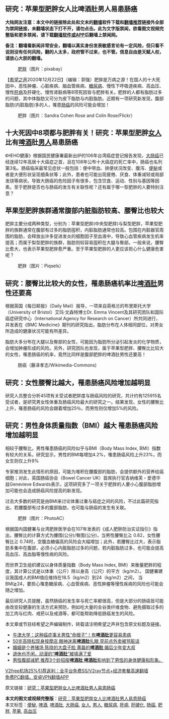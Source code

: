  <h2>研究：苹果型肥胖女人比啤酒肚男人易患肠癌</h2> <p class="notice"><b>大陆网友注意：本文中的链接除此处和文末的<a href="https://github.com/bannedbook/fanqiang" >翻墙</a>软件下载和<a href="https://github.com/killgcd/justmysocks/blob/master/README.md">翻墙推荐</a>链接外全部为禁网链接，未翻墙状态下打不开，请勿点击。此为文字版禁闻，欲看图文视频完整版和更多禁闻，请下载<a href="https://github.com/bannedbook/fanqiang">翻墙软件或APP</a>后翻墙上禁闻网。</p><p>备注：翻墙看新闻非常安全，翻墙以真实身份发表敏感言论有一定风险，但只看不说则没有任何风险，翻的人太多，政府管不过来，也不管。信息自由是天赋人权，请放心大胆的翻墙。</b></p>  <div class="entry"> <figure><figcaption><a href="https://www.bannedbook.org/bnews/tag/%E8%82%A5%E8%83%96/" class="st_tag internal_tag" rel="tag" title="标签 肥胖 下的日志">肥胖</a>（图片：pixabay）</figcaption></figure> <p>【<span class='wp_keywordlink_affiliate'><a href="https://www.soundofhope.org" title="希望之声" target="_blank">希望之声</a></span>2020年12月22日】（编辑：郭强）肥胖是万病之源！在国人的十大死因中，恶性肿瘤、心脏疾病、脑血管疾病、<a href="https://www.bannedbook.org/bnews/tag/%e7%b3%96%e5%b0%bf%e7%97%85/" class="st_tag internal_tag" rel="tag" title="标签 糖尿病 下的日志">糖尿病</a>、慢性下呼吸道疾病、高血压、慢性<a href="https://www.bannedbook.org/bnews/tag/%E8%82%9D%E7%97%85/" class="st_tag internal_tag" rel="tag" title="标签 肝病 下的日志">肝病</a>及肝硬化、慢性肾脏病等8项死因皆与肥胖有关。肥胖的人都有脂肪过多的问题，其中体脂肪又可分为皮下脂肪与内脏脂肪。近期有一项研究新发现，腹部脂肪(内脏脂肪)多的人，罹患<a href="https://www.bannedbook.org/bnews/tag/%E8%82%A0%E7%99%8C/" class="st_tag internal_tag" rel="tag" title="标签 肠癌 下的日志">肠癌</a>的风险可能会增加！</p> <figure><figcaption>肥胖（图片：Sandra Cohen Rose and Colin Rose/Flickr）</figcaption></figure> <h2>十大死因中8项都与肥胖有关！研究：苹果型肥胖<a href="https://www.bannedbook.org/bnews/tag/%e5%a5%b3%e4%ba%ba/" class="st_tag internal_tag" rel="tag" title="标签 女人 下的日志">女人</a>比有<a href="https://www.bannedbook.org/bnews/tag/%E5%95%A4%E9%85%92/" class="st_tag internal_tag" rel="tag" title="标签 啤酒 下的日志">啤酒</a>肚<a href="https://www.bannedbook.org/bnews/tag/%e7%94%b7%e4%ba%ba/" class="st_tag internal_tag" rel="tag" title="标签 男人 下的日志">男人</a>易患肠癌</h2> <p>《HEHO健康》根据国民健康署最新出炉的106年台湾癌症登记报告发现，<a href="https://www.bannedbook.org/bnews/tag/%E5%A4%A7%E8%82%A0%E7%99%8C/" class="st_tag internal_tag" rel="tag" title="标签 大肠癌 下的日志">大肠癌</a>已经连续12年高居十大癌症之首，且在108年公布十大癌症的死亡率中，肠癌也名列第3名。肠癌临床最常见症状一般包括：便中带血、排便状况改变、腹泻、<a href="https://www.bannedbook.org/bnews/tag/%e4%be%bf%e7%a7%98/" class="st_tag internal_tag" rel="tag" title="标签 便秘 下的日志">便秘</a>或者是大便形状呈现细条状等；此外，患者也可能出现疲倦、厌食、体重减轻或局部发烧等病状。导致大肠癌的危险因子有很多，包含饮食、运动、性别与基因等因素。至于肥胖是否也与肠癌的发生有关联性呢？还有属于哪一型肥胖的人要特别注意？</p> <h2>苹果型肥胖族群通常腹部内脏脂肪较高、腰臀比也较大</h2> <p>肥胖主要分成两种类型，分别为：苹果型肥胖(中央型肥胖)与梨型肥胖，苹果型肥胖的族群通常在腹部有过多的脂肪囤积，内脏脂肪通常也较高。包围在内脏器官周围的脂肪，会释放出许多促进发炎的细胞因子至血液中，导致心血管疾病发生机率提高；而属于梨型肥胖的族群，脂肪则较容易囤积在大腿与臀部。一般来说，腰臀比愈大，也表示苹果型肥胖愈严重。至于苹果型肥胖的人更应该担心什么健康危害呢？</p>  <figure><figcaption>肥胖（图片：Piqsels）</figcaption></figure> <h2>研究：腰臀比比较大的女性，罹患肠癌机率比<a href="https://www.bannedbook.org/bnews/tag/%E5%95%A4%E9%85%92%E8%82%9A/" class="st_tag internal_tag" rel="tag" title="标签 啤酒肚 下的日志">啤酒肚</a>男性还要高</h2> <p>根据英国《每日邮报》（Daily Mail）报导，一项来自英格兰的布里斯托大学（University of Bristol）艾玛·文森特博士Dr. Emma Vincent及其研究团队和国际癌症研究中心（International Agency for Research on Cancer）所共同进行，并发表在《BMC Medicine》期刊的研究指出，脂肪分布在人体相同部位，对男女所造成的健康状况可能有所差异。</p> <p>脂肪大多分布在大腿以及臀部的女性，可能因为脂肪所分泌引起发炎的化学物质，会增加肿瘤形成的风险。另外，研究团队也发现，属于苹果型肥胖、腰臀比比较大的女性，罹患肠癌的机率，竟然比同样是腹部肥胖的啤酒肚男性还要高！</p> <figure><figcaption>肠癌（藤泽孝志/Wikimedia-Commons)</figcaption></figure> <h2>研究：女性腰臀比越大，罹患肠癌风险增加越明显</h2> <p>研究人员整合分析45项有关受试者肥胖度与肠癌风险的研究，共计约有125915名受试者，是研究男女性体重及肠癌风险最大的研究之一。结果发现，女性的腰臀比上升，罹患肠癌的风险会跟着增加25％，而男性则仅增加5%的风险。</p>  <h2>研究：男性身体质量指数（BMI）越大 罹患肠癌风险增加越明显</h2> <p>相较于腰臀比，男性罹患肠癌的风险似乎与BMI（Body Mass Index, BMI）指数有较大的关系，研究显示，男性的BMI每增加4.2%，罹患肠癌风险上升23%，而女生则仅上升9%</p> <p>专家推测发生此情形的原因，可能为堆积在腰腹部的脂肪，会提供额外的营养给癌细胞；对此，英国肠癌协会（Bowel Cancer UK）首席执行官吉纳维芙・爱德华兹Genevieve Edwards表示，这项研究多了一项关于肥胖的人要小心腹部脂肪增加可能也会造成肠癌风险提高的新发现。</p> <p>过去大多数的研究是由BMI来讨论体重过重与癌症之间的风险，不过此篇研究指出，若腰腹部有过多的腹部脂肪，也可能与肠癌的发生有关联。</p>  <figure><figcaption>肥胖（图片：PhotoAC）</figcaption></figure> <p>根据国内国健署与台湾肥胖医学会在107年发表的《成人肥胖防治实证指引》指出，腰臀比的计算方式为腰围(公分)/臀围(公分)，当男性腰臀比≧ 0.82，女性腰臀比≧ 0.74时，空腹血糖偏高的风险会大幅增加；此外，若腰臀比过大，表示脂肪多集中在腹部，必须小心内脏脂肪过多的问题，若内脏脂肪过多，也可能会提高高血压、高血脂等慢性病的风险。</p> <p>而世界卫生组织建议以身体质量指数（Body Mass Index, BMI）来衡量肥胖的程度，其计算公式是以体重（公斤）除以身高（公尺）的平方（kg/m2）。 国健署建议我国成人的BMI值应维持在18.5（kg/m2）到24（kg/m2）之间， 当BMI≧24，要担心罹患糖尿病、心血管疾病、恶性肿瘤等慢性疾病的风险也可能会随之增加。</p> <p>最后研究人员提醒，虽然肠癌的发生率与死亡率都很高，但是大部分的肠癌皆可能由改变较健康的生活方式来预防，例如吃大量的全谷类纤维食物、避免摄取过多的加工肉与红肉、戒菸以及戒酒等，都可能帮助降低肠癌发生的风险。</p>  <p>本文章或节目经希望之声编辑制作，转载请注明希望之声并包含原文标题及链接。</p> <ul class='op-related-articles' title='相关阅读'> <li><a href='https://www.bannedbook.org/bnews/health/20200915/1396544.html' target='_blank'>牛津大学：这种癌症事关男性“命根子”！有<b>啤酒肚</b>更容易患病</a></li> <li><a href='https://www.bannedbook.org/bnews/yule/20200731/1372512.html' target='_blank'>50岁高晓松现身按摩店 眼神迷离<b>啤酒肚</b>扎眼 早前点外卖被骂脏话</a></li> <li><a href='https://www.bannedbook.org/bnews/yule/20200424/1318201.html' target='_blank'>婚姻是个养猪场 陈晓的大盘子脸 黄磊的<b>啤酒肚</b> 婚后少年变大叔</a></li> <li><a href='https://www.bannedbook.org/bnews/comments/20200304/1288053.html' target='_blank'>退休也不闲，动漫的“<b>啤酒肚</b>”被填满了爱</a></li> <li><a href='https://www.bannedbook.org/bnews/health/20200120/1261955.html' target='_blank'>男性腹部减肥 推荐3个妙招瘦<b>啤酒肚</b> <b>啤酒肚</b>影响到了男性的身体健康和形象。</a></li> </ul> <p class="texttj"> <a href="https://github.com/bannedbook/fanqiang/wiki/V2ray%E6%9C%BA%E5%9C%BA" target="_blank">V2free机场25%引荐返利：全平台免费SS/V2ray节点+经济套餐高速翻墙</a><br/> <a href="https://github.com/bannedbook/fanqiang/wiki/%E7%A6%81%E9%97%BB%E7%BD%91%E5%AE%89%E5%8D%93%E7%BF%BB%E5%A2%99%E6%96%B0%E9%97%BBAPP" target="_blank">免费PC翻墙、安卓VPN翻墙APP</a></p><p>原文链接：<a class="src_link"  href="https://www.soundofhope.org/post/456106" target="_blank">研究：苹果型肥胖女人比啤酒肚男人易患肠癌</a></p><a name='sharetosocial'></a>       <div><b>本文的图文或视频完整版</b>：<a href='https://www.bannedbook.org/bnews/comments/20201223/1453130.html'>研究：苹果型肥胖女人比啤酒肚男人易患肠癌</a></div>  </div><!--END ENTRY--> <div class="postfooter"> <div>本文标签：<a href="https://www.bannedbook.org/bnews/tag/%e4%be%bf%e7%a7%98/" rel="tag">便秘</a>, <a href="https://www.bannedbook.org/bnews/tag/%E5%95%A4%E9%85%92/" rel="tag">啤酒</a>, <a href="https://www.bannedbook.org/bnews/tag/%E5%95%A4%E9%85%92%E8%82%9A/" rel="tag">啤酒肚</a>, <a href="https://www.bannedbook.org/bnews/tag/%E5%A4%A7%E8%82%A0%E7%99%8C/" rel="tag">大肠癌</a>, <a href="https://www.bannedbook.org/bnews/tag/%e5%a5%b3%e4%ba%ba/" rel="tag">女人</a>, <a href="https://www.bannedbook.org/bnews/tag/%e7%94%b7%e4%ba%ba/" rel="tag">男人</a>, <a href="https://www.bannedbook.org/bnews/tag/%e7%b3%96%e5%b0%bf%e7%97%85/" rel="tag">糖尿病</a>, <a href="https://www.bannedbook.org/bnews/tag/%E8%82%9D%E7%97%85/" rel="tag">肝病</a>, <a href="https://www.bannedbook.org/bnews/tag/%e8%82%9d%e7%a1%ac%e5%8c%96/" rel="tag">肝硬化</a>, <a href="https://www.bannedbook.org/bnews/tag/%E8%82%A0%E7%99%8C/" rel="tag">肠癌</a>, <a href="https://www.bannedbook.org/bnews/tag/%E8%82%A5%E8%83%96/" rel="tag">肥胖</a>, <a href="https://www.bannedbook.org/bnews/tag/%e8%8b%b9%e6%9e%9c/" rel="tag">苹果</a>, <a href="https://www.bannedbook.org/bnews/tag/%e9%ab%98%e8%a1%80%e5%8e%8b/" rel="tag">高血压</a></div>  </div><!--END POSTFOOTER--> 